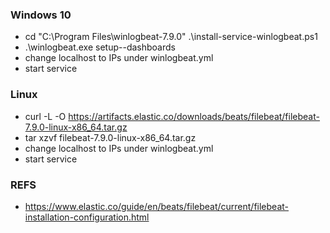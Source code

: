 ### Windows 10
- cd "C:\Program Files\winlogbeat-7.9.0\" .\install-service-winlogbeat.ps1
- .\winlogbeat.exe setup--dashboards
- change localhost to IPs under winlogbeat.yml
- start service

### Linux
- curl -L -O https://artifacts.elastic.co/downloads/beats/filebeat/filebeat-7.9.0-linux-x86_64.tar.gz
- tar xzvf filebeat-7.9.0-linux-x86_64.tar.gz
- change localhost to IPs under winlogbeat.yml
- start service


### REFS
- https://www.elastic.co/guide/en/beats/filebeat/current/filebeat-installation-configuration.html
